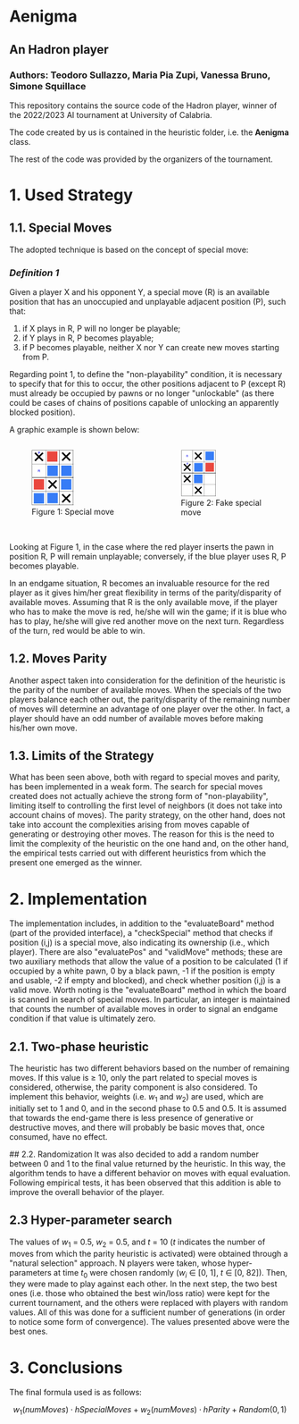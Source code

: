 # Aenigma
## An Hadron player
### Authors: Teodoro Sullazzo, Maria Pia Zupi, Vanessa Bruno, Simone Squillace

This repository contains the source code of the Hadron player, winner of the 2022/2023 AI tournament at University of Calabria.

The code created by us is contained in the heuristic folder, i.e. the **Aenigma** class.

The rest of the code was provided by the organizers of the tournament.


# 1. Used Strategy

## 1.1. Special Moves

The adopted technique is based on the concept of special move:

### _Definition 1_

Given a player X and his opponent Y, a special move (R) is an available position that has an unoccupied and unplayable adjacent position (P), such that:
1. if X plays in R, P will no longer be playable;
2. if Y plays in R, P becomes playable;
3. if P becomes playable, neither X nor Y can create new moves starting from P.

Regarding point 1, to define the "non-playability" condition, it is necessary to specify that for this to occur, the other positions adjacent to P (except R) must already be occupied by pawns or no longer "unlockable" (as there could be cases of chains of positions capable of unlocking an apparently blocked position).

A graphic example is shown below:


<div style="display:flex;">
    <figure>
        <img src="imgs/SpecialMoveExample.png" width="40%">
        <figcaption>Figure 1: Special move</figcaption>
    </figure>
    <figure>
        <img src="imgs/FakeSpecial.png" width="40%">
        <figcaption>Figure 2: Fake special move</figcaption>
    </figure>
</div>

<br>

Looking at Figure 1, in the case where the red player inserts the pawn in position R, P will remain unplayable; conversely, if the blue player uses R, P becomes playable.

In an endgame situation, R becomes an invaluable resource for the red player as it gives him/her great flexibility in terms of the parity/disparity of available moves. Assuming that R is the only available move, if the player who has to make the move is red, he/she will win the game; if it is blue who has to play, he/she will give red another move on the next turn. Regardless of the turn, red would be able to win.

## 1.2. Moves Parity
Another aspect taken into consideration for the definition of the heuristic is the parity of the number of available moves. When the specials of the two players balance each other out, the parity/disparity of the remaining number of moves will determine an advantage of one player over the other. In fact, a player should have an odd number of available moves before making his/her own move.

## 1.3. Limits of the Strategy
What has been seen above, both with regard to special moves and parity, has been implemented in a weak form. The search for special moves created does not actually achieve the strong form of "non-playability", limiting itself to controlling the first level of neighbors (it does not take into account chains of moves). The parity strategy, on the other hand, does not take into account the complexities arising from moves capable of generating or destroying other moves. The reason for this is the need to limit the complexity of the heuristic on the one hand and, on the other hand, the empirical tests carried out with different heuristics from which the present one emerged as the winner.

# 2. Implementation
The implementation includes, in addition to the "evaluateBoard" method (part of the provided interface), a "checkSpecial" method that checks if position (i,j) is a special move, also indicating its ownership (i.e., which player). There are also "evaluatePos" and "validMove" methods; these are two auxiliary methods that allow the value of a position to be calculated (1 if occupied by a white pawn, 0 by a black pawn, -1 if the position is empty and usable, -2 if empty and blocked), and check whether position (i,j) is a valid move. Worth noting is the "evaluateBoard" method in which the board is scanned in search of special moves. In particular, an integer is maintained that counts the number of available moves in order to signal an endgame condition if that value is ultimately zero.


## 2.1. Two-phase heuristic
The heuristic has two different behaviors based on the number of remaining moves. If this value is ≥ 10, only the part related to special moves is considered, otherwise, the parity component is also considered. To implement this behavior, weights (i.e. $w_1$ and $w_2$) are used, which are initially set to 1 and 0, and in the second phase to 0.5 and 0.5. It is assumed that towards the end-game there is less presence of generative or destructive moves, and there will probably be basic moves that, once consumed, have no effect.

## 2.2. Randomization
It was also decided to add a random number between 0 and 1 to the final value returned by the heuristic. In this way, the algorithm tends to have a different behavior on moves with equal evaluation. Following empirical tests, it has been observed that this addition is able to improve the overall behavior of the player.

## 2.3 Hyper-parameter search
The values of $w_1$ = 0.5, $w_2$ = 0.5, and $t$ = 10 ($t$ indicates the number of moves from which the parity heuristic is activated) were obtained through a "natural selection" approach. N players were taken, whose hyper-parameters at time $t_0$ were chosen randomly ($w_i$ ∈ [0, 1], $t$ ∈ [0, 82]). Then, they were made to play against each other. In the next step, the two best ones (i.e. those who obtained the best win/loss ratio) were kept for the current tournament, and the others were replaced with players with random values. All of this was done for a sufficient number of generations (in order to notice some form of convergence). The values presented above were the best ones.

# 3. Conclusions
The final formula used is as follows:

$$w_1(numMoves)\cdot hSpecialMoves + w_2(numMoves) \cdot hParity + Random(0,1)$$